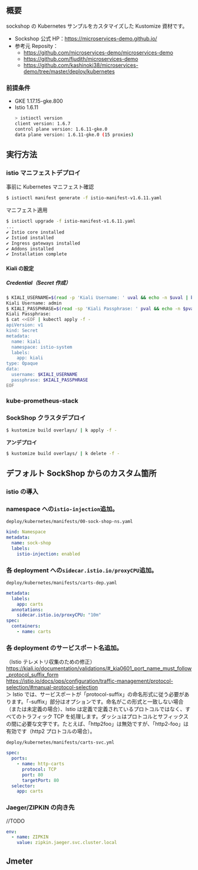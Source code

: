 <!-- TODO
- 監視
  - Prometheusラベルが揺れないようにしたい
  - 後から追加できるようにしたい
- パラメータ化する部分
  - Deploymentレプリカ数
  - ZIPKIN向け先
- istio対応
  - unknown(Kialiで確認可能)
  - InboundPassThrough(Kialiで確認可能)
  - Jaeger
- 前提条件
  - バージョン

 -->

## 概要

sockshop の Kubernetes サンプルをカスタマイズした Kustomize 資材です。

- Sockshop 公式 HP：https://microservices-demo.github.io/
- 参考元 Reposity：
  - https://github.com/microservices-demo/microservices-demo
  - https://github.com/fjudith/microservices-demo
  - https://github.com/kashinoki38/microservices-demo/tree/master/deploy/kubernetes

### 前提条件

- GKE 1.17.15-gke.800
- Istio 1.6.11
  ```bash
  > istioctl version
  client version: 1.6.7
  control plane version: 1.6.11-gke.0
  data plane version: 1.6.11-gke.0 (15 proxies)
  ```

## 実行方法

### istio マニフェストデプロイ

事前に Kubernetes マニフェスト確認

```bash
$ istioctl manifest generate -f istio-manifest-v1.6.11.yaml
```

マニフェスト適用

```bash
$ istioctl upgrade -f istio-manifest-v1.6.11.yaml
...
✔ Istio core installed
✔ Istiod installed
✔ Ingress gateways installed
✔ Addons installed
✔ Installation complete
```

#### Kiali の設定

##### Credential（Secret 作成）

```bash
$ KIALI_USERNAME=$(read -p 'Kiali Username: ' uval && echo -n $uval | base64)
Kiali Username: admin
$ KIALI_PASSPHRASE=$(read -sp 'Kiali Passphrase: ' pval && echo -n $pval | base64)
Kiali Passphrase:
$ cat <<EOF | kubectl apply -f -
apiVersion: v1
kind: Secret
metadata:
  name: kiali
  namespace: istio-system
  labels:
    app: kiali
type: Opaque
data:
  username: $KIALI_USERNAME
  passphrase: $KIALI_PASSPHRASE
EOF
```

### kube-prometheus-stack

### SockShop クラスタデプロイ

```bash
$ kustomize build overlays/ | k apply -f -
```

**アンデプロイ**

```bash
$ kustomize build overlays/ | k delete -f -
```

## デフォルト SockShop からのカスタム箇所

### istio の導入

### namespace への`istio-injection`追加。

`deploy/kubernetes/manifests/00-sock-shop-ns.yaml`

```yaml
kind: Namespace
metadata:
  name: sock-shop
  labels:
    istio-injection: enabled
```

### 各 deployment への`sidecar.istio.io/proxyCPU`追加。

`deploy/kubernetes/manifests/carts-dep.yaml`

```yaml
metadata:
  labels:
    app: carts
  annotations:
    sidecar.istio.io/proxyCPU: "10m"
spec:
  containers:
    - name: carts
```

### 各 deployment のサービスポート名追加。

（Istio テレメトリ収集のための修正）  
https://kiali.io/documentation/validations/#_kia0601_port_name_must_follow_protocol_suffix_form  
https://istio.io/docs/ops/configuration/traffic-management/protocol-selection/#manual-protocol-selection  
＞ Istio では、サービスポートが「protocol-suffix」の命名形式に従う必要があります。「-suffix」部分はオプションです。命名がこの形式と一致しない場合（または未定義の場合）、Istio は定義で定義されているプロトコルではなく、すべてのトラフィック TCP を処理します。ダッシュはプロトコルとサフィックスの間に必要な文字です。たとえば、「http2foo」は無効ですが、「http2-foo」は有効です（http2 プロトコルの場合）。

`deploy/kubernetes/manifests/carts-svc.yml`

```yaml
spec:
  ports:
    - name: http-carts
      protocol: TCP
      port: 80
      targetPort: 80
  selector:
    app: carts
```

### Jaeger/ZIPKIN の向き先

//TODO

```yaml
env:
  - name: ZIPKIN
    value: zipkin.jaeger.svc.cluster.local
```

## Jmeter

